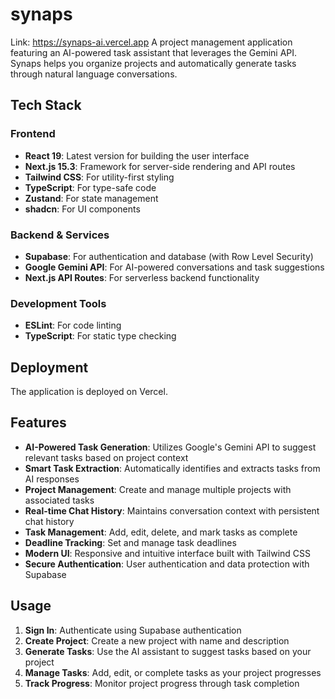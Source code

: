# synaps
Link: https://synaps-ai.vercel.app
A project management application featuring an AI-powered task assistant that leverages the Gemini API. Synaps helps you organize projects and automatically generate tasks through natural language conversations.

## Tech Stack

### Frontend
- **React 19**: Latest version for building the user interface
- **Next.js 15.3**: Framework for server-side rendering and API routes
- **Tailwind CSS**: For utility-first styling
- **TypeScript**: For type-safe code
- **Zustand**: For state management
- **shadcn**: For UI components

### Backend & Services
- **Supabase**: For authentication and database (with Row Level Security)
- **Google Gemini API**: For AI-powered conversations and task suggestions
- **Next.js API Routes**: For serverless backend functionality

### Development Tools
- **ESLint**: For code linting
- **TypeScript**: For static type checking

## Deployment

The application is deployed on Vercel.
## Features

- **AI-Powered Task Generation**: Utilizes Google's Gemini API to suggest relevant tasks based on project context
- **Smart Task Extraction**: Automatically identifies and extracts tasks from AI responses
- **Project Management**: Create and manage multiple projects with associated tasks
- **Real-time Chat History**: Maintains conversation context with persistent chat history
- **Task Management**: Add, edit, delete, and mark tasks as complete
- **Deadline Tracking**: Set and manage task deadlines
- **Modern UI**: Responsive and intuitive interface built with Tailwind CSS
- **Secure Authentication**: User authentication and data protection with Supabase

## Usage

1. **Sign In**: Authenticate using Supabase authentication
2. **Create Project**: Create a new project with name and description
3. **Generate Tasks**: Use the AI assistant to suggest tasks based on your project
4. **Manage Tasks**: Add, edit, or complete tasks as your project progresses
5. **Track Progress**: Monitor project progress through task completion
